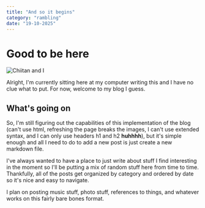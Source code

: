 ```yaml
---
title: "And so it begins"
category: "rambling"
date: "19-10-2025"
---
```


# Good to be here

![Chiitan and I](./blog-images/chiitan.png)  

Alright, I'm currently sitting here at my computer writing this and I have no clue what to put. For now, welcome to my blog I guess.

## What's going on

So, I'm still figuring out the capabilities of this implementation of the blog (can't use html, refreshing the page breaks the images, I can't use extended syntax, and I can only use headers h1 and h2 **huhhhh**), but it's simple enough and all I need to do to add a new post is just create a new markdown file.  

I've always wanted to have a place to just write about stuff I find interesting in the moment so I'll be putting a mix of random stuff here from time to time. Thankfully, all of the posts get organized by category and ordered by date so it's nice and easy to navigate.  

I plan on posting music stuff, photo stuff, references to things, and whatever works on this fairly bare bones format.  


